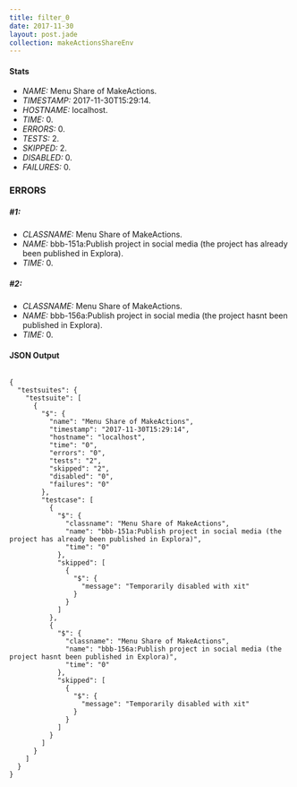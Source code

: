 ```yaml
---
title: filter_0
date: 2017-11-30
layout: post.jade
collection: makeActionsShareEnv
---
```


#### Stats
- *NAME:* Menu Share of MakeActions.
- *TIMESTAMP:* 2017-11-30T15:29:14.
- *HOSTNAME:* localhost.
- *TIME:* 0.
- *ERRORS:* 0.
- *TESTS:* 2.
- *SKIPPED:* 2.
- *DISABLED:* 0.
- *FAILURES:* 0.


### ERRORS

##### #1:
- *CLASSNAME:* Menu Share of MakeActions.
- *NAME:* bbb-151a:Publish project in social media (the project has already been published in Explora).
- *TIME:* 0.


##### #2:
- *CLASSNAME:* Menu Share of MakeActions.
- *NAME:* bbb-156a:Publish project in social media (the project hasnt been published in Explora).
- *TIME:* 0.



<h4>JSON Output</h4>
<pre><code class="language-json">
{
  "testsuites": {
    "testsuite": [
      {
        "$": {
          "name": "Menu Share of MakeActions",
          "timestamp": "2017-11-30T15:29:14",
          "hostname": "localhost",
          "time": "0",
          "errors": "0",
          "tests": "2",
          "skipped": "2",
          "disabled": "0",
          "failures": "0"
        },
        "testcase": [
          {
            "$": {
              "classname": "Menu Share of MakeActions",
              "name": "bbb-151a:Publish project in social media (the project has already been published in Explora)",
              "time": "0"
            },
            "skipped": [
              {
                "$": {
                  "message": "Temporarily disabled with xit"
                }
              }
            ]
          },
          {
            "$": {
              "classname": "Menu Share of MakeActions",
              "name": "bbb-156a:Publish project in social media (the project hasnt been published in Explora)",
              "time": "0"
            },
            "skipped": [
              {
                "$": {
                  "message": "Temporarily disabled with xit"
                }
              }
            ]
          }
        ]
      }
    ]
  }
}
</code></pre>